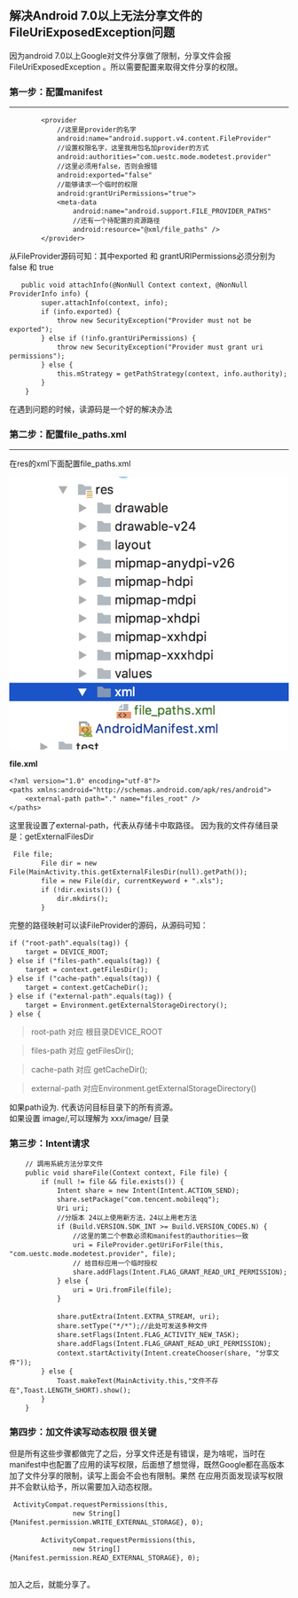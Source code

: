 ## 解决Android 7.0以上无法分享文件的FileUriExposedException问题

因为android 7.0以上Google对文件分享做了限制，分享文件会报FileUriExposedException 。所以需要配置来取得文件分享的权限。

### 第一步：配置manifest

***

```
        <provider
			//这里是provider的名字
            android:name="android.support.v4.content.FileProvider"
            //设置权限名字，这里我用包名加provider的方式
            android:authorities="com.uestc.mode.modetest.provider"
            //这里必须用false，否则会报错
            android:exported="false" 
            //能够请求一个临时的权限
            android:grantUriPermissions="true">
            <meta-data
                android:name="android.support.FILE_PROVIDER_PATHS"
                //还有一个待配置的资源路径
                android:resource="@xml/file_paths" />
        </provider>

```
从FileProvider源码可知：其中exported 和 grantURIPermissions必须分别为false 和 true

```
   public void attachInfo(@NonNull Context context, @NonNull ProviderInfo info) {
        super.attachInfo(context, info);
        if (info.exported) {
            throw new SecurityException("Provider must not be exported");
        } else if (!info.grantUriPermissions) {
            throw new SecurityException("Provider must grant uri permissions");
        } else {
            this.mStrategy = getPathStrategy(context, info.authority);
        }
    }

```
在遇到问题的时候，读源码是一个好的解决办法

### 第二步：配置file_paths.xml

***

在res的xml下面配置file_paths.xml

![](https://github.com/mmmmode/heart-light/blob/master/img/android/%E8%A7%A3%E5%86%B3Android%207.0%E4%BB%A5%E4%B8%8A%E6%97%A0%E6%B3%95%E5%88%86%E4%BA%AB%E6%96%87%E4%BB%B6%E7%9A%84%E9%97%AE%E9%A2%98/1.png)

**file.xml**

```
<?xml version="1.0" encoding="utf-8"?>
<paths xmlns:android="http://schemas.android.com/apk/res/android">
    <external-path path="." name="files_root" />
</paths>
```
这里我设置了external-path，代表从存储卡中取路径。
因为我的文件存储目录是：getExternalFilesDir

```
 File file;
        File dir = new File(MainActivity.this.getExternalFilesDir(null).getPath());
        file = new File(dir, currentKeyword + ".xls");
        if (!dir.exists()) {
            dir.mkdirs();
        }       
```
完整的路径映射可以读FileProvider的源码，从源码可知：

```
if ("root-path".equals(tag)) {
    target = DEVICE_ROOT;
} else if ("files-path".equals(tag)) {
    target = context.getFilesDir();
} else if ("cache-path".equals(tag)) {
    target = context.getCacheDir();
} else if ("external-path".equals(tag)) {
    target = Environment.getExternalStorageDirectory();
} else {

```
>root-path 对应 根目录DEVICE_ROOT

>files-path 对应 getFilesDir();

>cache-path 对应 getCacheDir();

>external-path 对应Environment.getExternalStorageDirectory()

如果path设为.  代表访问目标目录下的所有资源。	
如果设置 image/,可以理解为 xxx/image/ 目录

### 第三步：Intent请求

```
    // 調用系統方法分享文件
    public void shareFile(Context context, File file) {
        if (null != file && file.exists()) {
            Intent share = new Intent(Intent.ACTION_SEND);
            share.setPackage("com.tencent.mobileqq");
            Uri uri;
            //分版本 24以上使用新方法，24以上用老方法
            if (Build.VERSION.SDK_INT >= Build.VERSION_CODES.N) {
            	//这里的第二个参数必须和manifest的authorities一致
                uri = FileProvider.getUriForFile(this, "com.uestc.mode.modetest.provider", file);
                // 给目标应用一个临时授权
                share.addFlags(Intent.FLAG_GRANT_READ_URI_PERMISSION);
            } else {
                uri = Uri.fromFile(file);
            }

            share.putExtra(Intent.EXTRA_STREAM, uri);
            share.setType("*/*");//此处可发送多种文件
            share.setFlags(Intent.FLAG_ACTIVITY_NEW_TASK);
            share.addFlags(Intent.FLAG_GRANT_READ_URI_PERMISSION);
            context.startActivity(Intent.createChooser(share, "分享文件"));
        } else {
            Toast.makeText(MainActivity.this,"文件不存在",Toast.LENGTH_SHORT).show();
        }
    }
```

### 第四步：加文件读写动态权限 很关键

但是所有这些步骤都做完了之后，分享文件还是有错误，是为啥呢，当时在manifest中也配置了应用的读写权限，后面想了想觉得，既然Google都在高版本加了文件分享的限制，读写上面会不会也有限制。果然 在应用页面发现读写权限并不会默认给予，所以需要加入动态权限。

```
 ActivityCompat.requestPermissions(this,
                new String[]{Manifest.permission.WRITE_EXTERNAL_STORAGE}, 0);

        ActivityCompat.requestPermissions(this,
                new String[]{Manifest.permission.READ_EXTERNAL_STORAGE}, 0);
                
```
加入之后，就能分享了。






        

